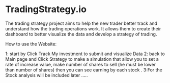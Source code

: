 # TradingStrategy.io

The trading strategy project aims to help the new trader better track and understand how the trading operations work. 
It allows them to create their dashboard to better visualize the data and develop a strategy of trading.

How to use the Website:

 1: start by Click Track My investment to submit and visualize Data
 2: back to Main page and Click Strategy to make a simulation that allow you to set a rate of increase value, make number of shares to sell (he must be lower than number of shares) then you can see earning by each stock  .
 3:For the Stock analysis will be included later .....

 